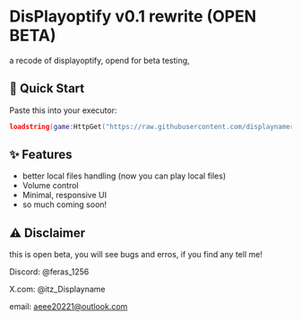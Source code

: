 # DisPlayoptify v0.1 rewrite (OPEN BETA)

a recode of displayoptify, opend for beta testing,

## 🚀 Quick Start
Paste this into your executor:
```lua
loadstring(game:HttpGet("https://raw.githubusercontent.com/displaynameroblox/untitled-projects/refs/heads/main/testlocal.lua"))()
```
## ✨ Features

- better local files handling (now you can play local files)
- Volume control
- Minimal, responsive UI
- so much coming soon!

## ⚠️ Disclaimer
this is open beta, you will see bugs and erros, if you find any tell me! 

Discord: @feras_1256

X.com: @itz_Displayname

email: aeee20221@outlook.com
    
